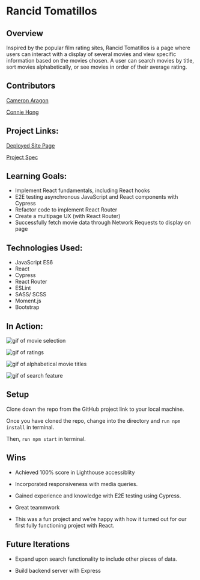 # Rancid Tomatillos

## Overview 

Inspired by the popular film rating sites, Rancid Tomatillos is a page where users can interact with a display of several movies and view specific information based on the movies chosen. 
A user can search movies by title, sort movies alphabetically, or see movies in order of their average rating. 

## Contributors 

[Cameron Aragon](https://github.com/camaragon) 

[Connie Hong](https://github.com/conconartist)

## Project Links:

[Deployed Site Page](https://rancid-tomatillos-lake.vercel.app/)

[Project Spec](https://frontend.turing.io/projects/module-3/rancid-tomatillos-v3.html)

## Learning Goals:

* Implement React fundamentals, including React hooks
* E2E testing asynchronous JavaScript and React components with Cypress
* Refactor code to implement React Router
* Create a multipage UX (with React Router)
* Successfully fetch movie data through Network Requests to display on page

## Technologies Used: 

* JavaScript ES6
* React
* Cypress
* React Router
* ESLint
* SASS/ SCSS
* Moment.js
* Bootstrap

## In Action: 

![gif of movie selection](https://media.giphy.com/media/fD4q7NY71CK7eFX3Fb/giphy.gif)

![gif of ratings](https://media.giphy.com/media/nBzWBWuJ5zpMVbeqiF/giphy.gif)

![gif of alphabetical movie titles](https://media.giphy.com/media/JstSDHDKdCNMRxb2c9/giphy.gif)

![gif of search feature](https://media.giphy.com/media/S3w19QMVR107Q1PSm8/giphy.gif)

## Setup

Clone down the repo from the GitHub project link to your local machine.

Once you have cloned the repo, change into the directory and `run npm install` in terminal.

Then, `run npm start` in terminal.

## Wins

* Achieved 100% score in Lighthouse accessiblity

* Incorporated responsiveness with media queries.

* Gained experience and knowledge with E2E testing using Cypress.

* Great teammwork

* This was a fun project and we're happy with how it turned out for our first fully functioning project with React.

## Future Iterations

* Expand upon search functionality to include other pieces of data.

* Build backend server with Express
